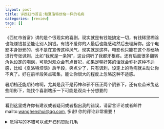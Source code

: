 ```yaml
---
layout: post
title: 评西虹市首富:和夏洛特烦恼一样的毛病
categories: [review]
tags: []
---
```




<!-- more -->

《西虹市首富》讲的是个很现实的喜剧，现实就是有钱能搞定一切，有钱稀里糊涂也能赚钱甚至能让别人捐钱。有钱不爱你的人最后也能感动然后去理解你。这个电影本身挺邪的，也不是在宣传这种风气，现实就是这样，电影也只能在这个基础场进行夸张讽刺，比如“我就是一条狗”，这台词听了我都牙根疼。还有后面很多翻转角色设定的嘲讽，可能对观众会有点冒犯，如果足够好笑的话就会弥补这种不适感，比如《夏洛特烦恼》后半段，笑点少了，只有讽刺，设定上的毛病就主动让你不爽了。好在前半段笑点密集，能让你很大的程度上忽略这种不适感。

暑期档还能期待啥啊，尤其是我不是药神和邪不压正两个阴影下，还有疫苗米兔这些阴影下，能找个喜剧瞎乐一下可能是观众十分想要的


---

看到这里或许你有建议或者疑问或者指出我的错误，请留言评论或者邮件mailto:wanghenshui@qq.com, 多谢!  你的评论非常重要！

<details>
<summary>觉得写的不错可以点开扫码赞助几毛</summary>
<img src="https://wanghenshui.github.io/assets/wepay.png" alt="微信转账">
</details>